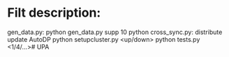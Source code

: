 # Filt description:

gen_data.py: python gen_data.py supp 10
python cross_sync.py: distribute update AutoDP
python setupcluster.py <up/down>
python tests.py <1/4/...># UPA
